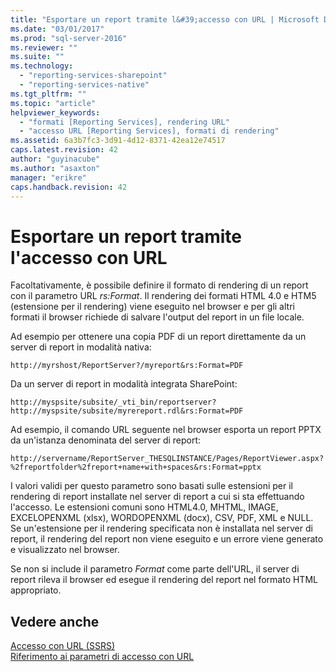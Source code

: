 ```yaml
---
title: "Esportare un report tramite l&#39;accesso con URL | Microsoft Docs"
ms.date: "03/01/2017"
ms.prod: "sql-server-2016"
ms.reviewer: ""
ms.suite: ""
ms.technology: 
  - "reporting-services-sharepoint"
  - "reporting-services-native"
ms.tgt_pltfrm: ""
ms.topic: "article"
helpviewer_keywords: 
  - "formati [Reporting Services], rendering URL"
  - "accesso URL [Reporting Services], formati di rendering"
ms.assetid: 6a3b7fc3-3d91-4d12-8371-42ea12e74517
caps.latest.revision: 42
author: "guyinacube"
ms.author: "asaxton"
manager: "erikre"
caps.handback.revision: 42
---
```

# Esportare un report tramite l&#39;accesso con URL
  Facoltativamente, è possibile definire il formato di rendering di un report con il parametro URL *rs:Format*.  Il rendering dei formati HTML 4.0 e HTM5 (estensione per il rendering) viene eseguito nel browser e per gli altri formati il browser richiede di salvare l'output del report in un file locale.  
  
 Ad esempio per ottenere una copia PDF di un report direttamente da un server di report in modalità nativa:  
  
```  
http://myrshost/ReportServer?/myreport&rs:Format=PDF  
```  
  
 Da un server di report in modalità integrata SharePoint:  
  
```  
http://myspsite/subsite/_vti_bin/reportserver?http://myspsite/subsite/myrereport.rdl&rs:Format=PDF  
```  
  
 Ad esempio, il comando URL seguente nel browser esporta un report PPTX da un'istanza denominata del server di report:  
  
```  
http://servername/ReportServer_THESQLINSTANCE/Pages/ReportViewer.aspx?%2freportfolder%2freport+name+with+spaces&rs:Format=pptx  
```  
  
 I valori validi per questo parametro sono basati sulle estensioni per il rendering di report installate nel server di report a cui si sta effettuando l'accesso. Le estensioni comuni sono HTML4.0, MHTML, IMAGE, EXCELOPENXML (xlsx), WORDOPENXML (docx), CSV, PDF, XML e NULL. Se un'estensione per il rendering specificata non è installata nel server di report, il rendering del report non viene eseguito e un errore viene generato e visualizzato nel browser.  
  
 Se non si include il parametro *Format* come parte dell'URL, il server di report rileva il browser ed esegue il rendering del report nel formato HTML appropriato.  
  
## Vedere anche  
 [Accesso con URL &#40;SSRS&#41;](../reporting-services/url-access-ssrs.md)   
 [Riferimento ai parametri di accesso con URL](../reporting-services/url-access-parameter-reference.md)  
  
  